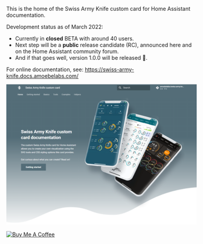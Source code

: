 This is the home of the Swiss Army Knife custom card for Home Assistant documentation.

Development status as of March 2022:

- Currently in **closed** BETA with around 40 users.
- Next step will be a **public** release candidate (RC), announced here and on the Home Assistant community forum.
- And if that goes well, version 1.0.0 will be released 🚀.

For online documentation, see: https://swiss-army-knife.docs.amoebelabs.com/

![frontpage](sak-frontpage.png)

<a href="https://www.buymeacoffee.com/amoebelabs" target="_blank"><img src="https://cdn.buymeacoffee.com/buttons/v2/default-yellow.png" alt="Buy Me A Coffee" style="height: 60px !important;width: 217px !important;" ></a>
